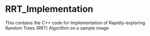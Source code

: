 # RRT_Implementation
This contains the C++ code for Implementation of Rapidly-exploring Random Trees (RRT) Algorithm on a sample image
